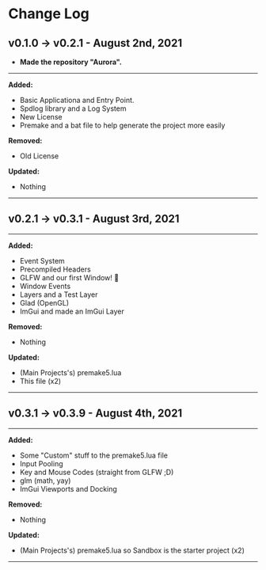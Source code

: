 # Change Log

## v0.1.0 -> v0.2.1 - August 2nd, 2021

- **Made the repository "Aurora".**

---

**Added:**
* Basic Applicationa and Entry Point.
* Spdlog library and a Log System
* New License
* Premake and a bat file to help generate the project more easily

**Removed:**
* Old License

**Updated:**
* Nothing

---

## v0.2.1 -> v0.3.1 - August 3rd, 2021

---

**Added:**
* Event System
* Precompiled Headers
* GLFW and our first Window! 🥳
* Window Events
* Layers and a Test Layer
* Glad (OpenGL)
* ImGui and made an ImGui Layer

**Removed:**
* Nothing

**Updated:**
* (Main Projects's) premake5.lua
* This file (x2)

---

## v0.3.1 -> v0.3.9 - August 4th, 2021

---

**Added:**
* Some "Custom" stuff to the premake5.lua file
* Input Pooling
* Key and Mouse Codes (straight from GLFW ;D)
* glm (math, yay)
* ImGui Viewports and Docking

**Removed:**
* Nothing

**Updated:**
* (Main Projects's) premake5.lua so Sandbox is the starter project (x2)

---